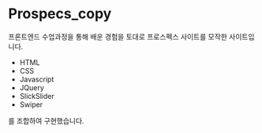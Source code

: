 # Prospecs_copy
프론트엔드 수업과정을 통해 배운 경험을 토대로 프로스펙스 사이트를 모작한 사이트입니다.

- HTML
- CSS
- Javascript
- JQuery
- SlickSlider
- Swiper

를 조합하여 구현했습니다.
